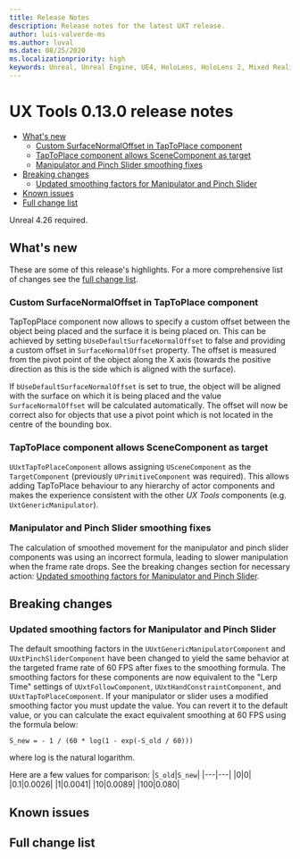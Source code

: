 ```yaml
---
title: Release Notes
description: Release notes for the latest UXT release.
author: luis-valverde-ms
ms.author: luval
ms.date: 08/25/2020
ms.localizationpriority: high
keywords: Unreal, Unreal Engine, UE4, HoloLens, HoloLens 2, Mixed Reality, development, MRTK, UXT, UX Tools, release notes
---
```


# UX Tools 0.13.0 release notes

- [What's new](#whats-new)
  - [Custom SurfaceNormalOffset in TapToPlace component](#custom-surfacenormaloffset-in-taptoplace-component)
  - [TapToPlace component allows SceneComponent as target](#taptoplace-component-allows-scenecomponent-as-target)
  - [Manipulator and Pinch Slider smoothing fixes](#manipulator-and-pinch-slider-smoothing-fixes)
- [Breaking changes](#breaking-changes)
  - [Updated smoothing factors for Manipulator and Pinch Slider](#updated-smoothing-factors-for-manipulator-and-pinch-slider)
- [Known issues](#known-issues)
- [Full change list](#full-change-list)

Unreal 4.26 required.

## What's new

These are some of this release's highlights. For a more comprehensive list of changes see the [full change list](#full-change-list).

### Custom SurfaceNormalOffset in TapToPlace component

TapTopPlace component now allows to specify a custom offset between the object being placed and the surface it is being placed on. This can be achieved by setting `bUseDefaultSurfaceNormalOffset` to false and providing a custom offset in `SurfaceNormalOffset` property. The offset is measured from the pivot point of the object along the X axis (towards the positive direction as this is the side which is aligned with the surface).

If `bUseDefaultSurfaceNormalOffset` is set to true, the object will be aligned with the surface on which it is being placed and the value `SurfaceNormalOffset` will be calculated automatically. The offset will now be correct also for objects that use a pivot point which is not located in the centre of the bounding box.

### TapToPlace component allows SceneComponent as target

`UUxtTapToPlaceComponent` allows assigning `USceneComponent` as the `TargetComponent` (previously `UPrimitiveComponent` was required). This allows adding TapToPlace behaviour to any hierarchy of actor components and makes the experience consistent with the other _UX Tools_ components (e.g. `UxtGenericManipulator`).

### Manipulator and Pinch Slider smoothing fixes

The calculation of smoothed movement for the manipulator and pinch slider components was using an incorrect formula, leading to slower manipulation when the frame rate drops. See the breaking changes section for necessary action: [Updated smoothing factors for Manipulator and Pinch Slider](#updated-smoothing-factors-for-manipulator-and-pinch-slider).

## Breaking changes

### Updated smoothing factors for Manipulator and Pinch Slider

The default smoothing factors in the `UUxtGenericManipulatorComponent` and `UUxtPinchSliderComponent` have been changed to yield the same behavior at the targeted frame rate of 60 FPS after fixes to the smoothing formula. The smoothing factors for these components are now equivalent to the "Lerp Time" settings of `UUxtFollowComponent`, `UUxtHandConstraintComponent`, and `UUxtTapToPlaceComponent`. If your manipulator or slider uses a modified smoothing factor you must update the value. You can revert it to the default value, or you can calculate the exact equivalent smoothing at 60 FPS using the formula below:

`S_new = - 1 / (60 * log(1 - exp(-S_old / 60)))`

where log is the natural logarithm.

Here are a few values for comparison:
|`S_old`|`S_new`|
|---|---|
|0|0|
|0.1|0.0026|
|1|0.0041|
|10|0.0089|
|100|0.080|

## Known issues

## Full change list

